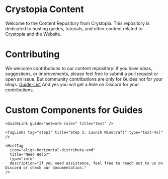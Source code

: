 # Crystopia Content

Welcome to the Content Repository from Crystopia.
This repository is dedicated to hosting guides, tutorials, and other content related to Crystopia and the Website.

# Contributing

We welcome contributions to our content repository! If you have ideas, suggestions, or improvements, please feel free to submit a pull request or open an issue.
But community contributions are only for Guides not for your blogs. [Guide-List](./website/guide/guidelist.json)
And yes you will get a Role on Discord for your contributions.

# Custom Components for Guides

```tsx
<GuideLink guide="network-rules" title="test" />
```

```tsx
<TagLinks tag="step1" title="Step 1: Launch Minecraft" type="text-4xl" />
```

```tsx
<HintTag
  icon="align-horizontal-distribute-end"
  title="Need Help?"
  type="info"
  description="If you need assistance, feel free to reach out to us on Discord or check our documentation."
/>
```
